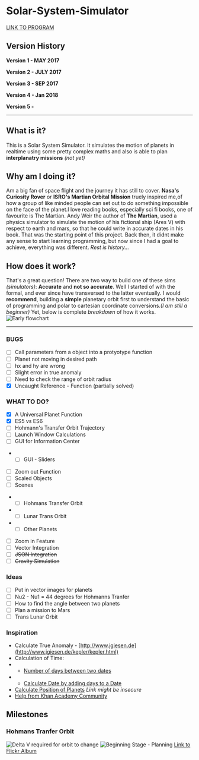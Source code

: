 # Solar-System-Simulator
[LINK TO PROGRAM](https://cdn.rawgit.com/Curious-Nikhil/Solar-System-Simulator/01aded5a/SSS_V5.0_Hohmanns%20Transfer/index.html)
## Version History

**Version 1 - MAY 2017**

**Version 2 - JULY 2017**

**Version 3 - SEP 2017**

**Version 4 - Jan 2018**

**Version 5 -**

----------

## What is it?
This is a Solar System Simulator. It simulates the motion of planets in realtime using some pretty complex maths and also is able to plan **interplanatry missions** *(not yet)*

## Why am I doing it?
Am a big fan of space flight and the journey it has still to cover. **Nasa's Curiosity Rover** or **ISRO's Martian Orbital Mission** truely inspired me,of how a group of like minded people can set out to do something impossible on the face of the planet.I love reading books, especially sci fi books, one of favourite is The Martian. Andy Weir the author of **The Martian**, used a physics simulator to simulate the motion of his fictional ship (Ares V) with respect to earth and mars, so that he could write in accurate dates in his book. That was the starting point of this project. Back then, it didnt make any sense to start learning programming, but now since I had a goal to achieve, everything was different. *Rest is history...*

## How does it work?

That's a great question!
There are two way to build one of these sims *(simulators)*: **Accurate** and **not so accurate**. 
Well I started of with the formal, and ever since have transversed to the latter eventually. I would **recommend**, building a **simple** planetary orbit first to understand the basic of programming and polar to cartesian coordinate conversions.*(I am still a beginner)*
Yet, below is complete *breakdown* of how it works.
![Early flowchart](https://preview.ibb.co/igA7J7/Solar_System_Simulator_Flowchart.png)

----------

### BUGS
- [ ] Call parameters from a object into a protyotype function
- [ ] Planet not moving in desired path
- [ ] hx and hy are wrong
- [ ] Slight error in true anomaly
- [ ] Need to check the range of orbit radius
- [x] Uncaught Reference - Function (partially solved)

### WHAT TO DO?

- [x] A Universal Planet Function
- [x] ES5 vs ES6
- [ ] Hohmann's Transfer Orbit Trajectory
- [ ] Launch Window Calculations
- [ ] GUI for Information Center
- - [ ] GUI - Sliders
- [ ] Zoom out Function
- [ ] Scaled Objects
- [ ] Scenes
- - [ ] Hohmans Transfer Orbit
- - [ ] Lunar Trans Orbit
- - [ ] Other Planets
- [ ] Zoom in Feature
- [ ] Vector Integration 
- [ ] ~~JSON Integration~~
- [ ] ~~Gravity Simulation~~

### Ideas

- [ ] Put in vector images for planets
- [ ] Nu2 - Nu1 = 44 degrees for Hohmanns Tranfer
- [ ] How to find the angle between two planets
- [ ] Plan a mission to Mars
- [ ] Trans Lunar Orbit 

### Inspiration
-  Calculate True Anomaly - [http://www.jgiesen.de](http://www.jgiesen.de/kepler/kepler.html)
-  Calculation of Time:
- - [Number of days between two dates](https://stackoverflow.com/questions/542938/how-do-i-get-the-number-of-days-between-two-dates-in-javascript) 
- - [Calculate Date by adding days to a Date](https://www.khanacademy.org/computer-programming/number-of-days-to-a-date-20/5153033213509632)
- [Calculate Position of Planets](https://aa.quae.nl/en/reken/hemelpositie.html)  *Link might be insecure*
- [Help from Khan Academy Community](https://www.khanacademy.org/profile/curiousnikhil/projects)

## Milestones

### Hohmans Tranfer Orbit
![Delta V required for orbit to change](https://c1.staticflickr.com/5/4263/35592200735_5d03f7b69b_b.jpg)
![Beginning Stage - Planning](https://c1.staticflickr.com/5/4209/35461982491_b0bbae2f83_b.jpg)
[Link to Flickr Album](https://www.flickr.com/photos/spacetimeweb/albums/72157682805439283)
